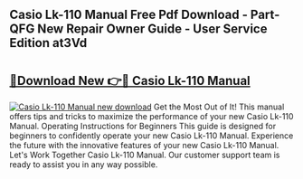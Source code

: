 ## Casio Lk-110 Manual Free Pdf Download - Part-QFG New Repair Owner Guide - User Service Edition at3Vd

# <h2><a href="http://bc36453.oget.top/?id=Casio+Lk-110+Manual">🔗Download New 👉🔴 Casio Lk-110 Manual</a></h2>

[![Casio Lk-110 Manual new download](https://i.imgur.com/5g1atiW.png)](http://bc36453.oget.top/?id=Casio+Lk-110+Manual)
Get the Most Out of It! This manual offers tips and tricks to maximize the performance of your new Casio Lk-110 Manual. Operating Instructions for Beginners This guide is designed for beginners to confidently operate your new Casio Lk-110 Manual. Experience the future with the innovative features of your new Casio Lk-110 Manual. Let's Work Together Casio Lk-110 Manual. Our customer support team is ready to assist you in any way possible.
